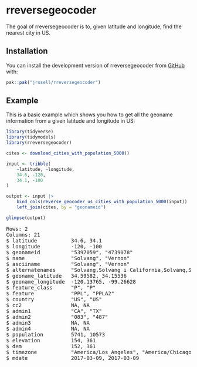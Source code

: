 
<!-- README.md is generated from README.Rmd. Please edit that file -->

# rreversegeocoder

<!-- badges: start -->

<!-- badges: end -->

The goal of rreversegeocoder is to, given latitude and longitude, find
the nearest city in US.

## Installation

You can install the development version of rreversegeocoder from
[GitHub](https://github.com/jrosell/rreversegeocoder) with:

``` r
pak::pak("jrosell/rreversegeocoder")
```

## Example

This is a basic example which shows you how to get all the geoname
information from a given latitude and longitude in US:

``` r
library(tidyverse)
library(tidymodels)
library(rreversegeocoder)

cites <- download_cities_with_population_5000()

input <- tribble(
    ~latitude, ~longitude,
    34.6, -120,
    34.1, -100
)

output <- input |>
    bind_cols(reverse_geocoder_us_cities_with_population_5000(input)) |>
    left_join(cites, by = "geonameid")

glimpse(output)
```

<pre>
Rows: 2
Columns: 21
$ latitude          <dbl> 34.6, 34.1
$ longitude         <dbl> -120, -100
$ geonameid         <chr> "5397059", "4739078"
$ name              <chr> "Solvang", "Vernon"
$ asciiname         <chr> "Solvang", "Vernon"
$ alternatenames    <chr> "Solvang,Solvang i California,Solvanq,Solveng,solbhya…
$ geoname_latitude  <dbl> 34.59582, 34.15536
$ geoname_longitude <dbl> -120.13765, -99.26628
$ feature_class     <chr> "P", "P"
$ feature           <chr> "PPL", "PPLA2"
$ country           <chr> "US", "US"
$ cc2               <chr> NA, NA
$ admin1            <chr> "CA", "TX"
$ admin2            <chr> "083", "487"
$ admin3            <chr> NA, NA
$ admin4            <chr> NA, NA
$ population        <dbl> 5741, 10573
$ elevation         <dbl> 154, 361
$ dem               <dbl> 152, 361
$ timezone          <chr> "America/Los_Angeles", "America/Chicago"
$ mdate             <date> 2017-03-09, 2017-03-09
</pre>

